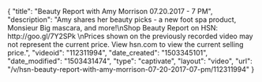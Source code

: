 {
    "title": "Beauty Report with Amy Morrison 07.20.2017 - 7 PM",
    "description": "Amy shares her beauty picks - a new foot spa product, Monsieur Big mascara, and more!\nShop Beauty Report on HSN: http:\/\/goo.gl\/7Y2SPk \nPrices shown on the previously recorded video may not represent the current price. View hsn.com to view the current selling price.",
    "videoid": "112311994",
    "date_created": "1503345101",
    "date_modified": "1503431474",
    "type": "captivate",
    "layout": "video",
    "url": "\/v\/hsn-beauty-report-with-amy-morrison-07-20-2017-07-pm\/112311994"
}